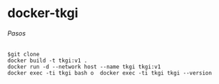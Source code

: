 # docker-tkgi
###### Pasos
```
$git clone 
docker build -t tkgi:v1 .
docker run -d --network host --name tkgi tkgi:v1
docker exec -ti tkgi bash o  docker exec -ti tkgi tkgi --version
```
